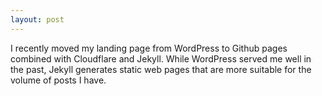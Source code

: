 ```yaml
---
layout: post 
---
```


I recently moved my landing page from WordPress to Github pages combined with Cloudflare and Jekyll. While WordPress served me well in the past, Jekyll generates static web pages that are more suitable for the volume of posts I have.